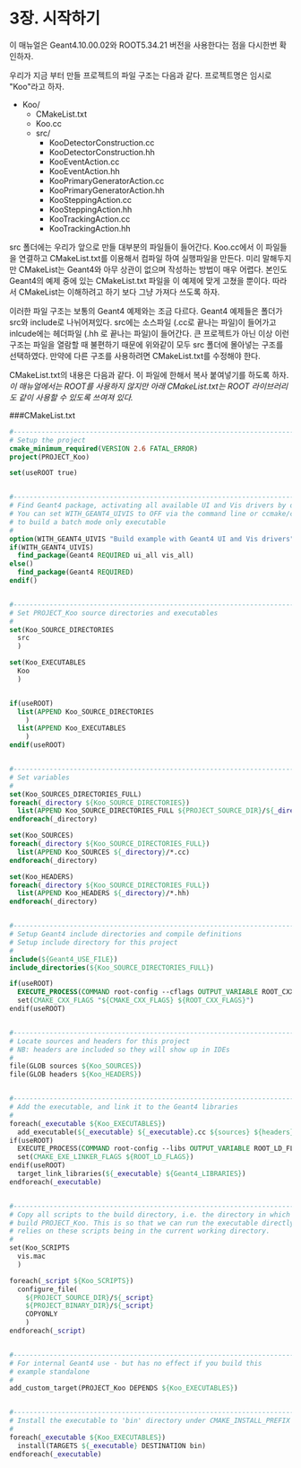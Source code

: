 # 3장. 시작하기

이 매뉴얼은 Geant4.10.00.02와 ROOT5.34.21 버전을 사용한다는 점을 다시한번 확인하자.

우리가 지금 부터 만들 프로젝트의 파일 구조는 다음과 같다. 프로젝트명은 임시로 "Koo"라고 하자.

- Koo/
  - CMakeList.txt
  - Koo.cc
  - src/
    - KooDetectorConstruction.cc
    - KooDetectorConstruction.hh
    - KooEventAction.cc
    - KooEventAction.hh
    - KooPrimaryGeneratorAction.cc
    - KooPrimaryGeneratorAction.hh
    - KooSteppingAction.cc
    - KooSteppingAction.hh
    - KooTrackingAction.cc
    - KooTrackingAction.hh

src 폴더에는 우리가 앞으로 만들 대부분의 파일들이 들어간다. Koo.cc에서 이 파일들을 연결하고 CMakeList.txt를 이용해서 컴파일 하여 실행파일을 만든다. 미리 말해두지만 CMakeList는 Geant4와 아무 상관이 없으며 작성하는 방법이 매우 어렵다. 본인도 Geant4의 예제 중에 있는 CMakeList.txt 파일을 이 예제에 맞게 고쳤을 뿐이다. 따라서 CMakeList는 이해하려고 하기 보다 그냥 가져다 쓰도록 하자.

이러한 파일 구조는 보통의 Geant4 예제와는 조금 다르다. Geant4 예제들은 폴더가 src와 include로 나뉘어져있다. src에는 소스파일 (.cc로 끝나는 파일)이 들어가고 inlcude에는 헤더파일 (.hh 로 끝나는 파일)이 들어간다. 큰 프로젝트가 아닌 이상 이런 구조는 파일을 열람할 때 불편하기 때문에 위와같이 모두 src 폴더에 몰아넣는 구조를 선택하였다. 만약에 다른 구조를 사용하려면 CMakeList.txt를 수정해야 한다.

CMakeList.txt의 내용은 다음과 같다. 이 파일에 한해서 복사 붙여넣기를 하도록 하자.
_이 매뉴얼에서는 ROOT를 사용하지 않지만 아래 CMakeList.txt는 ROOT 라이브러리도 같이 사용할 수 있도록 쓰여져 있다._

###CMakeList.txt

```cmake
#----------------------------------------------------------------------------
# Setup the project
cmake_minimum_required(VERSION 2.6 FATAL_ERROR)
project(PROJECT_Koo)

set(useROOT true)


#----------------------------------------------------------------------------
# Find Geant4 package, activating all available UI and Vis drivers by default
# You can set WITH_GEANT4_UIVIS to OFF via the command line or ccmake/cmake-gui
# to build a batch mode only executable
#
option(WITH_GEANT4_UIVIS "Build example with Geant4 UI and Vis drivers" ON)
if(WITH_GEANT4_UIVIS)
  find_package(Geant4 REQUIRED ui_all vis_all)
else()
  find_package(Geant4 REQUIRED)
endif()


#----------------------------------------------------------------------------
# Set PROJECT_Koo source directories and executables
#
set(Koo_SOURCE_DIRECTORIES
  src
  )

set(Koo_EXECUTABLES
  Koo
  )


if(useROOT)
  list(APPEND Koo_SOURCE_DIRECTORIES
    )
  list(APPEND Koo_EXECUTABLES
    )
endif(useROOT)


#----------------------------------------------------------------------------
# Set variables
#
set(Koo_SOURCES_DIRECTORIES_FULL)
foreach(_directory ${Koo_SOURCE_DIRECTORIES})
  list(APPEND Koo_SOURCE_DIRECTORIES_FULL ${PROJECT_SOURCE_DIR}/${_directory})
endforeach(_directory)

set(Koo_SOURCES)
foreach(_directory ${Koo_SOURCE_DIRECTORIES_FULL})
  list(APPEND Koo_SOURCES ${_directory}/*.cc)
endforeach(_directory)

set(Koo_HEADERS)
foreach(_directory ${Koo_SOURCE_DIRECTORIES_FULL})
  list(APPEND Koo_HEADERS ${_directory}/*.hh)
endforeach(_directory)


#----------------------------------------------------------------------------
# Setup Geant4 include directories and compile definitions
# Setup include directory for this project
#
include(${Geant4_USE_FILE})
include_directories(${Koo_SOURCE_DIRECTORIES_FULL})

if(useROOT)
  EXECUTE_PROCESS(COMMAND root-config --cflags OUTPUT_VARIABLE ROOT_CXX_FLAGS OUTPUT_STRIP_TRAILING_WHITESPAC
  set(CMAKE_CXX_FLAGS "${CMAKE_CXX_FLAGS} ${ROOT_CXX_FLAGS}")
endif(useROOT)


#----------------------------------------------------------------------------
# Locate sources and headers for this project
# NB: headers are included so they will show up in IDEs
#
file(GLOB sources ${Koo_SOURCES})
file(GLOB headers ${Koo_HEADERS})


#----------------------------------------------------------------------------
# Add the executable, and link it to the Geant4 libraries
#
foreach(_executable ${Koo_EXECUTABLES})
  add_executable(${_executable} ${_executable}.cc ${sources} ${headers})
if(useROOT)
  EXECUTE_PROCESS(COMMAND root-config --libs OUTPUT_VARIABLE ROOT_LD_FLAGS OUTPUT_STRIP_TRAILING_WHITESPACE)
  set(CMAKE_EXE_LINKER_FLAGS ${ROOT_LD_FLAGS})
endif(useROOT)
  target_link_libraries(${_executable} ${Geant4_LIBRARIES})
endforeach(_executable)


#----------------------------------------------------------------------------
# Copy all scripts to the build directory, i.e. the directory in which we
# build PROJECT_Koo. This is so that we can run the executable directly because it
# relies on these scripts being in the current working directory.
#
set(Koo_SCRIPTS
  vis.mac
  )

foreach(_script ${Koo_SCRIPTS})
  configure_file(
    ${PROJECT_SOURCE_DIR}/${_script}
    ${PROJECT_BINARY_DIR}/${_script}
    COPYONLY
    )
endforeach(_script)


#----------------------------------------------------------------------------
# For internal Geant4 use - but has no effect if you build this
# example standalone
#
add_custom_target(PROJECT_Koo DEPENDS ${Koo_EXECUTABLES})


#----------------------------------------------------------------------------
# Install the executable to 'bin' directory under CMAKE_INSTALL_PREFIX
#
foreach(_executable ${Koo_EXECUTABLES})
  install(TARGETS ${_executable} DESTINATION bin)
endforeach(_executable)
```
